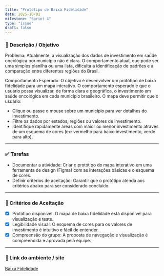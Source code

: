 ```yaml
---
title: "Prototipo de Baixa Fidelidade"
date: 2025-10-01
milestone: "Sprint 4"
type: "issue"
draft: false
---
```


### 📝 Descrição / Objetivo  
Problema: Atualmente, a visualização dos dados de investimento em saúde oncológica por município não é clara. O comportamento atual, que pode ser uma simples planilha ou uma lista, dificulta a identificação de padrões e a comparação entre diferentes regiões do Brasil.

Comportamento Esperado: O objetivo é desenvolver um protótipo de baixa fidelidade para um mapa interativo. O comportamento esperado é que o usuário possa visualizar, de forma clara e geográfica, o investimento em saúde oncológica em cada município brasileiro. O mapa deve permitir que o usuário:
- Clique ou passe o mouse sobre um município para ver detalhes do investimento.
- Filtre os dados por estados, regiões ou valores de investimento.
- Identifique rapidamente áreas com maior ou menor investimento através de um esquema de cores (ex: vermelho para baixo investimento, verde para alto).

---

### ✅ Tarefas  
- Documentar a atividade: Criar o protótipo do mapa interativo em uma ferramenta de design (Figma) com as interações básicas e o esquema de cores.
- Definir critérios de aceitação: Garantir que o protótipo atenda aos critérios abaixo para ser considerado concluído.

---

### 📌 Critérios de Aceitação  
- [x] Protótipo disponível: O mapa de baixa fidelidade está disponível para visualização e teste.
- [x] Legibilidade visual: O esquema de cores para os valores de investimento é intuitivo e fácil de entender.
- [x] Compreensão do grupo: A proposta de navegação e visualização é compreendida e aprovada pela equipe.

---

### 🔗 Link do ambiente / site  
[Baixa Fidelidade](https://www.figma.com/design/td5oKsmfHCtT9CSPFzKU13/baixa-fidelidada?node-id=0-1&t=1Mg5JFLbRJc8sjwU-0)


